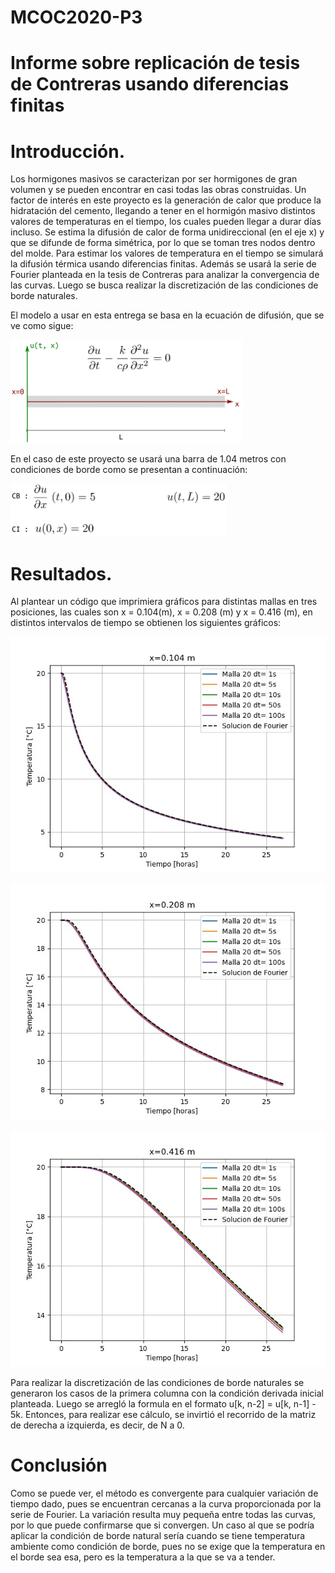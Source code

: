 # MCOC2020-P3
  
# Informe sobre replicación de tesis de Contreras usando diferencias finitas 

# Introducción.
Los hormigones masivos se caracterizan por ser hormigones de gran volumen y se pueden encontrar en casi todas las obras construidas. Un factor de interés en este proyecto es la generación de calor que produce la hidratación del cemento, llegando a tener en el hormigón masivo distintos valores de temperaturas en el tiempo, los cuales pueden llegar a durar días incluso. Se estima la difusión de calor de forma unidireccional (en el eje x) y que se difunde de forma simétrica, por lo que se toman tres nodos dentro del molde. Para estimar los valores de temperatura en el tiempo se simulará la difusión térmica usando diferencias finitas. Además se usará la serie de Fourier planteada en la tesis de Contreras para analizar la convergencia de las curvas. Luego se busca realizar la discretización de las condiciones de borde naturales.

El modelo a usar en esta entrega se basa en la ecuación de difusión, que se ve como sigue:

![imagen](/ec1.PNG)

En el caso de este proyecto se usará una barra de 1.04 metros con condiciones de borde como se presentan a continuación:
 
![imagen](/cond_borde.PNG)


# Resultados.

 Al plantear un código que imprimiera gráficos para distintas mallas en tres posiciones, las cuales son x = 0.104(m), x = 0.208 (m) y x = 0.416 (m), en distintos intervalos de tiempo se obtienen los siguientes gráficos:
 
 ![imagen](/x=0.104.jpeg)
 

![imagen](/x=0.208.jpeg)
  
  
![imagen](/x=0.416.jpeg)

Para realizar la discretización de las condiciones de borde naturales se generaron los casos de la primera columna con la condición derivada inicial planteada. Luego se arregló la formula en el formato u[k, n-2] = u[k, n-1] - 5k. Entonces, para realizar ese cálculo, se invirtió el recorrido de la matriz de derecha a izquierda, es decir, de N a 0.

# Conclusión

Como se puede ver, el método es convergente para cualquier variación de tiempo dado, pues se encuentran cercanas a la curva proporcionada por la serie de Fourier. La variación resulta muy pequeña entre todas las curvas, por lo que puede confirmarse que si convergen. 
Un caso al que se podría aplicar la condición de borde natural sería cuando se tiene temperatura ambiente como condición de borde, pues no se exige que la temperatura en el borde sea esa, pero es la temperatura a la que se va a tender.
